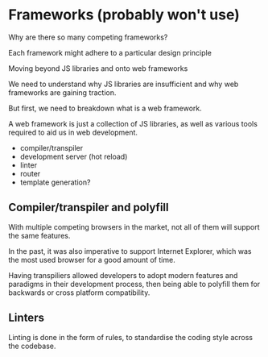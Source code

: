 # Frameworks (probably won't use)

Why are there so many competing frameworks?

Each framework might adhere to a particular design principle

Moving beyond JS libraries and onto web frameworks

We need to understand why JS libraries are insufficient and why web frameworks are gaining traction.

But first, we need to breakdown what is a web framework.

A web framework is just a collection of JS libraries, as well as various tools required to aid us in web development.

- compiler/transpiler
- development server (hot reload)
- linter
- router
- template generation?

## Compiler/transpiler and polyfill

With multiple competing browsers in the market, not all of them will support the same features.

In the past, it was also imperative to support Internet Explorer, which was the most used browser for a good amount of time.

Having transpiliers allowed developers to adopt modern features and paradigms in their development process, then being able to polyfill them for backwards or cross platform compatibility.

## Linters

Linting is done in the form of rules, to standardise the coding style across the codebase.
